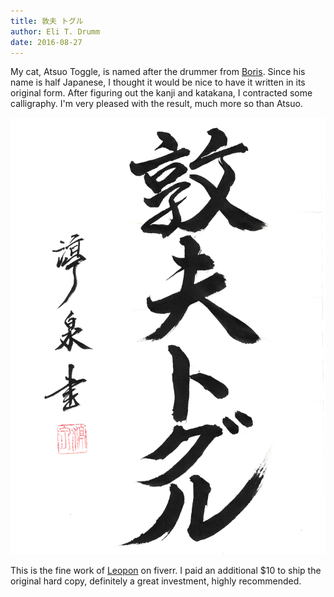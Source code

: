 ```yaml
---
title: 敦夫 トグル
author: Eli T. Drumm
date: 2016-08-27
---
```


My cat, Atsuo Toggle, is named after the drummer from [Boris](https://en.wikipedia.org/wiki/Boris_(band)).
Since his name is half Japanese, I thought it would be nice to have it written in its original form.
After figuring out the kanji and katakana, I contracted some calligraphy. I'm very pleased with the
result, much more so than Atsuo.


![](../img/posts/atsuotoguru.jpg "the finished product")



This is the fine work of [Leopon](https://www.fiverr.com/s2/4f6ae72607) on fiverr.
I paid an additional $10 to ship the original hard copy, definitely a great investment, highly recommended.
